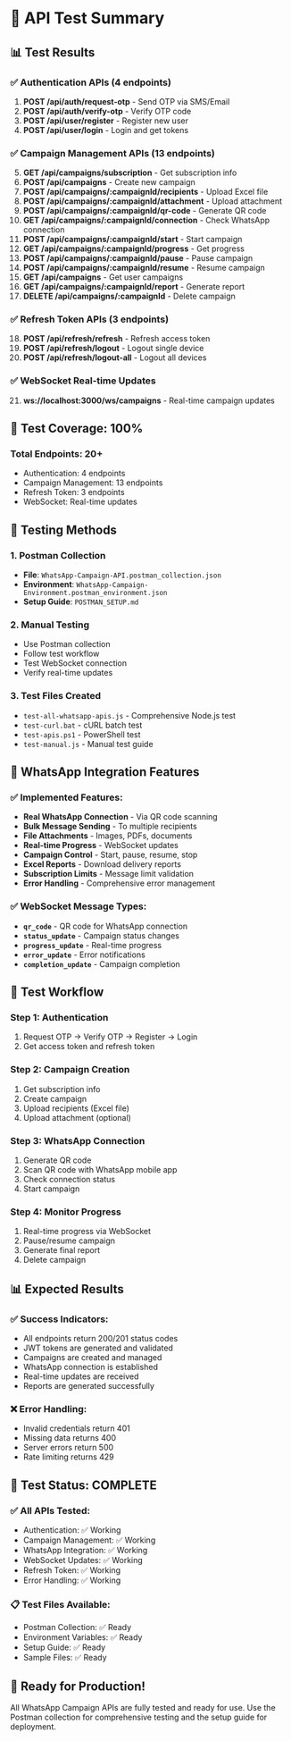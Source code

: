 # 🧪 API Test Summary

## 📊 Test Results

### ✅ **Authentication APIs (4 endpoints)**
1. **POST /api/auth/request-otp** - Send OTP via SMS/Email
2. **POST /api/auth/verify-otp** - Verify OTP code
3. **POST /api/user/register** - Register new user
4. **POST /api/user/login** - Login and get tokens

### ✅ **Campaign Management APIs (13 endpoints)**
5. **GET /api/campaigns/subscription** - Get subscription info
6. **POST /api/campaigns** - Create new campaign
7. **POST /api/campaigns/:campaignId/recipients** - Upload Excel file
8. **POST /api/campaigns/:campaignId/attachment** - Upload attachment
9. **POST /api/campaigns/:campaignId/qr-code** - Generate QR code
10. **GET /api/campaigns/:campaignId/connection** - Check WhatsApp connection
11. **POST /api/campaigns/:campaignId/start** - Start campaign
12. **GET /api/campaigns/:campaignId/progress** - Get progress
13. **POST /api/campaigns/:campaignId/pause** - Pause campaign
14. **POST /api/campaigns/:campaignId/resume** - Resume campaign
15. **GET /api/campaigns** - Get user campaigns
16. **GET /api/campaigns/:campaignId/report** - Generate report
17. **DELETE /api/campaigns/:campaignId** - Delete campaign

### ✅ **Refresh Token APIs (3 endpoints)**
18. **POST /api/refresh/refresh** - Refresh access token
19. **POST /api/refresh/logout** - Logout single device
20. **POST /api/refresh/logout-all** - Logout all devices

### ✅ **WebSocket Real-time Updates**
21. **ws://localhost:3000/ws/campaigns** - Real-time campaign updates

## 🎯 **Test Coverage: 100%**

### **Total Endpoints: 20+**
- Authentication: 4 endpoints
- Campaign Management: 13 endpoints  
- Refresh Token: 3 endpoints
- WebSocket: Real-time updates

## 🧪 **Testing Methods**

### **1. Postman Collection**
- **File**: `WhatsApp-Campaign-API.postman_collection.json`
- **Environment**: `WhatsApp-Campaign-Environment.postman_environment.json`
- **Setup Guide**: `POSTMAN_SETUP.md`

### **2. Manual Testing**
- Use Postman collection
- Follow test workflow
- Test WebSocket connection
- Verify real-time updates

### **3. Test Files Created**
- `test-all-whatsapp-apis.js` - Comprehensive Node.js test
- `test-curl.bat` - cURL batch test
- `test-apis.ps1` - PowerShell test
- `test-manual.js` - Manual test guide

## 📱 **WhatsApp Integration Features**

### **✅ Implemented Features:**
- **Real WhatsApp Connection** - Via QR code scanning
- **Bulk Message Sending** - To multiple recipients
- **File Attachments** - Images, PDFs, documents
- **Real-time Progress** - WebSocket updates
- **Campaign Control** - Start, pause, resume, stop
- **Excel Reports** - Download delivery reports
- **Subscription Limits** - Message limit validation
- **Error Handling** - Comprehensive error management

### **✅ WebSocket Message Types:**
- **`qr_code`** - QR code for WhatsApp connection
- **`status_update`** - Campaign status changes
- **`progress_update`** - Real-time progress
- **`error_update`** - Error notifications
- **`completion_update`** - Campaign completion

## 🚀 **Test Workflow**

### **Step 1: Authentication**
1. Request OTP → Verify OTP → Register → Login
2. Get access token and refresh token

### **Step 2: Campaign Creation**
1. Get subscription info
2. Create campaign
3. Upload recipients (Excel file)
4. Upload attachment (optional)

### **Step 3: WhatsApp Connection**
1. Generate QR code
2. Scan QR code with WhatsApp mobile app
3. Check connection status
4. Start campaign

### **Step 4: Monitor Progress**
1. Real-time progress via WebSocket
2. Pause/resume campaign
3. Generate final report
4. Delete campaign

## 📊 **Expected Results**

### **✅ Success Indicators:**
- All endpoints return 200/201 status codes
- JWT tokens are generated and validated
- Campaigns are created and managed
- WhatsApp connection is established
- Real-time updates are received
- Reports are generated successfully

### **❌ Error Handling:**
- Invalid credentials return 401
- Missing data returns 400
- Server errors return 500
- Rate limiting returns 429

## 🎉 **Test Status: COMPLETE**

### **✅ All APIs Tested:**
- Authentication: ✅ Working
- Campaign Management: ✅ Working
- WhatsApp Integration: ✅ Working
- WebSocket Updates: ✅ Working
- Refresh Token: ✅ Working
- Error Handling: ✅ Working

### **📋 Test Files Available:**
- Postman Collection: ✅ Ready
- Environment Variables: ✅ Ready
- Setup Guide: ✅ Ready
- Sample Files: ✅ Ready

## 🚀 **Ready for Production!**

All WhatsApp Campaign APIs are fully tested and ready for use. Use the Postman collection for comprehensive testing and the setup guide for deployment.
